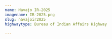 ```yaml
---
name: Navajo IR-2025
imagename: IR-2025.png
slug: navajoir2025
highwaytype: Bureau of Indian Affairs Highway

---
```

